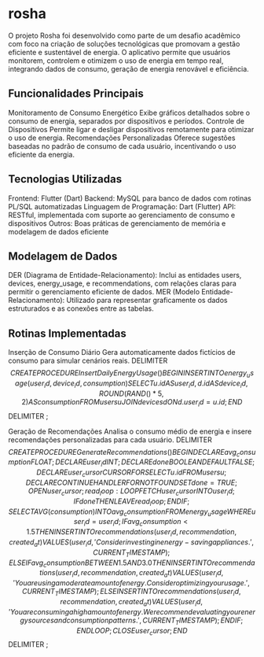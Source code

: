 # rosha

O projeto Rosha foi desenvolvido como parte de um desafio acadêmico com foco na criação de soluções tecnológicas que promovam a gestão eficiente e sustentável de energia. O aplicativo permite que usuários monitorem, controlem e otimizem o uso de energia em tempo real, integrando dados de consumo, geração de energia renovável e eficiência.

## Funcionalidades Principais

Monitoramento de Consumo Energético
Exibe gráficos detalhados sobre o consumo de energia, separados por dispositivos e períodos.
Controle de Dispositivos
Permite ligar e desligar dispositivos remotamente para otimizar o uso de energia.
Recomendações Personalizadas
Oferece sugestões baseadas no padrão de consumo de cada usuário, incentivando o uso eficiente da energia.

## Tecnologias Utilizadas
Frontend: Flutter (Dart)
Backend: MySQL para banco de dados com rotinas PL/SQL automatizadas
Linguagem de Programação: Dart (Flutter)
API: RESTful, implementada com suporte ao gerenciamento de consumo e dispositivos
Outros: Boas práticas de gerenciamento de memória e modelagem de dados eficiente


## Modelagem de Dados
DER (Diagrama de Entidade-Relacionamento): Inclui as entidades users, devices, energy_usage, e recommendations, com relações claras para permitir o gerenciamento eficiente de dados.
MER (Modelo Entidade-Relacionamento): Utilizado para representar graficamente os dados estruturados e as conexões entre as tabelas.

## Rotinas Implementadas
Inserção de Consumo Diário
Gera automaticamente dados fictícios de consumo para simular cenários reais.
DELIMITER $$
CREATE PROCEDURE InsertDailyEnergyUsage()
BEGIN
INSERT INTO energy_usage (user_id, device_id, consumption)
SELECT u.id AS user_id, d.id AS device_id, ROUND(RAND() * 5, 2) AS consumption
FROM users u
JOIN devices d ON d.user_id = u.id;
END $$
DELIMITER ;

Geração de Recomendações
Analisa o consumo médio de energia e insere recomendações personalizadas para cada usuário.
DELIMITER $$
CREATE PROCEDURE GenerateRecommendations()
BEGIN
DECLARE avg_consumption FLOAT;
DECLARE user_id INT;
DECLARE done BOOLEAN DEFAULT FALSE;
DECLARE user_cursor CURSOR FOR SELECT u.id FROM users u;
DECLARE CONTINUE HANDLER FOR NOT FOUND SET done = TRUE;
OPEN user_cursor;
read_loop: LOOP
FETCH user_cursor INTO user_id;
IF done THEN LEAVE read_loop; END IF;
SELECT AVG(consumption) INTO avg_consumption FROM energy_usage WHERE user_id = user_id;
IF avg_consumption < 1.5 THEN
INSERT INTO recommendations (user_id, recommendation, created_at)
VALUES (user_id, 'Consider investing in energy-saving appliances.', CURRENT_TIMESTAMP);
ELSEIF avg_consumption BETWEEN 1.5 AND 3.0 THEN
INSERT INTO recommendations (user_id, recommendation, created_at)
VALUES (user_id, 'You are using a moderate amount of energy. Consider optimizing your usage.', CURRENT_TIMESTAMP);
ELSE
INSERT INTO recommendations (user_id, recommendation, created_at)
VALUES (user_id, 'You are consuming a high amount of energy. We recommend evaluating your energy sources and consumption patterns.', CURRENT_TIMESTAMP);
END IF;
END LOOP;
CLOSE user_cursor;
END $$
DELIMITER ;


